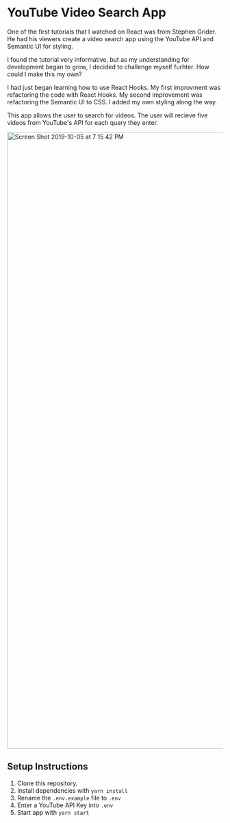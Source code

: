 # YouTube Video Search App

One of the first tutorials that I watched on React was from Stephen Grider. He had his viewers create a video search app using the YouTube API and Semantic UI for styling.

I found the tutorial very informative, but as my understanding for development began to grow, I decided to challenge myself furhter. How could I make this my own?

I had just began learning how to use React Hooks. My first improvment was refactoring the code with React Hooks. My second improvement was refactoring the Semantic UI to CSS. I added my own styling along the way.

This app allows the user to search for videos. The user will recieve five videos from YouTube's API for each query they enter.

<img width="1437" alt="Screen Shot 2019-10-05 at 7 15 42 PM" src="https://user-images.githubusercontent.com/54158919/69559401-e2463c00-0f77-11ea-910b-1db6581cbd2b.png">

## Setup Instructions

1. Clone this repository.
2. Install dependencies with `yarn install`
3. Rename the `.env.example` file to `.env`
4. Enter a YouTube API Key into `.env`
5. Start app with `yarn start`
